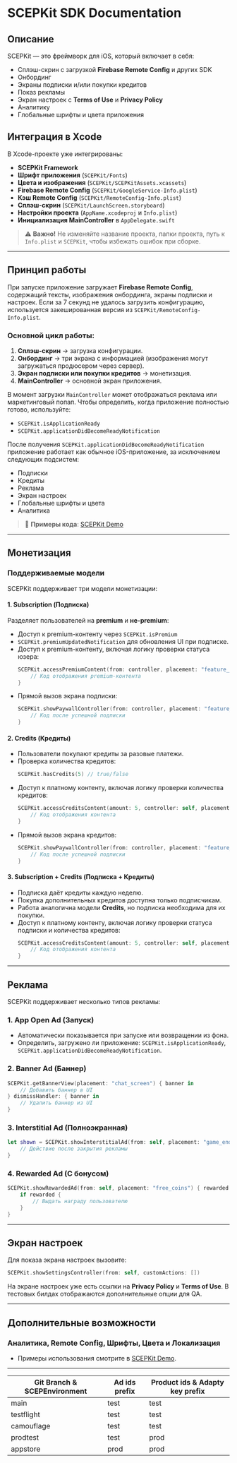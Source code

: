 # SCEPKit SDK Documentation

## Описание
SCEPKit — это фреймворк для iOS, который включает в себя:
- Сплэш-скрин с загрузкой **Firebase Remote Config** и других SDK
- Онбординг
- Экраны подписки и/или покупки кредитов
- Показ рекламы
- Экран настроек с **Terms of Use** и **Privacy Policy**
- Аналитику
- Глобальные шрифты и цвета приложения

## Интеграция в Xcode
В Xcode-проекте уже интегрированы:
- **SCEPKit Framework**
- **Шрифт приложения** (`SCEPKit/Fonts`)
- **Цвета и изображения** (`SCEPKit/SCEPKitAssets.xcassets`)
- **Firebase Remote Config** (`SCEPKit/GoogleService-Info.plist`)
- **Кэш Remote Config** (`SCEPKit/RemoteConfig-Info.plist`)
- **Сплэш-скрин** (`SCEPKit/LaunchScreen.storyboard`)
- **Настройки проекта** (`AppName.xcodeproj` и `Info.plist`)
- **Инициализация MainController** в `AppDelegate.swift`

> ⚠️ **Важно!** Не изменяйте название проекта, папки проекта, путь к `Info.plist` и `SCEPKit`, чтобы избежать ошибок при сборке.

---

## Принцип работы
При запуске приложение загружает **Firebase Remote Config**, содержащий тексты, изображения онбординга, экраны подписки и настроек. Если за 7 секунд не удалось загрузить конфигурацию, используется закешированная версия из `SCEPKit/RemoteConfig-Info.plist`.

### Основной цикл работы:
1. **Сплэш-скрин** → загрузка конфигурации.
2. **Онбординг** → три экрана с информацией (изображения могут загружаться продюсером через сервер).
3. **Экран подписки или покупки кредитов** → монетизация.
4. **MainController** → основной экран приложения.

В момент загрузки `MainController` может отображаться реклама или маркетинговый попап. Чтобы определить, когда приложение полностью готово, используйте:
- `SCEPKit.isApplicationReady`
- `SCEPKit.applicationDidBecomeReadyNotification`

После получения `SCEPKit.applicationDidBecomeReadyNotification` приложение работает как обычное iOS-приложение, за исключением следующих подсистем:
- Подписки
- Кредиты
- Реклама
- Экран настроек
- Глобальные шрифты и цвета
- Аналитика

> 🔗 **Примеры кода**: [SCEPKit Demo](https://github.com/gogosapiens/scepkit-demo)

---

## Монетизация
### Поддерживаемые модели
SCEPKit поддерживает три модели монетизации:
#### 1. **Subscription** (Подписка)
Разделяет пользователей на **premium** и **не-premium**:
- Доступ к premium-контенту через `SCEPKit.isPremium`
- `SCEPKit.premiumUpdatedNotification` для обновления UI при подписке.
- Доступ к premium-контенту, включая логику проверки статуса юзера:
  ```swift
  SCEPKit.accessPremiumContent(from: controller, placement: "feature_name") {
      // Код отображения premium-контента
  }
  ```
- Прямой вызов экрана подписки:
  ```swift
  SCEPKit.showPaywallController(from: controller, placement: "feature_name") {
      // Код после успешной подписки
  }
  ```

#### 2. **Credits** (Кредиты)
- Пользователи покупают кредиты за разовые платежи.
- Проверка количества кредитов:
  ```swift
  SCEPKit.hasCredits(5) // true/false
  ```
- Доступ к платному контенту, включая логику проверки количества кредитов:
  ```swift
  SCEPKit.accessCreditsContent(amount: 5, controller: self, placement: "feature_name") { handler in
      // Код отображения контента
  }
  ```
- Прямой вызов экрана кредитов:
  ```swift
  SCEPKit.showPaywallController(from: controller, placement: "feature_name") {
      // Код после успешной подписки
  }


#### 3. **Subscription + Credits** (Подписка + Кредиты)
- Подписка даёт кредиты каждую неделю.
- Покупка дополнительных кредитов доступна только подписчикам.
- Работа аналогична модели **Credits**, но подписка необходима для их покупки.
- Доступ к платному контенту, включая логику проверки статуса подписки и количества кредитов:
  ```swift
  SCEPKit.accessCreditsContent(amount: 5, controller: self, placement: "feature_name") { handler in
      // Код отображения контента
  }
  ```

---

## Реклама
SCEPKit поддерживает несколько типов рекламы:
### 1. **App Open Ad** (Запуск)
- Автоматически показывается при запуске или возвращении из фона.
- Определить, загружено ли приложение: `SCEPKit.isApplicationReady`, `SCEPKit.applicationDidBecomeReadyNotification`.


### 2. **Banner Ad** (Баннер)
```swift
SCEPKit.getBannerView(placement: "chat_screen") { banner in
    // Добавить баннер в UI
} dismissHandler: { banner in
    // Удалить баннер из UI
}
```

### 3. **Interstitial Ad** (Полноэкранная)
```swift
let shown = SCEPKit.showInterstitialAd(from: self, placement: "game_end") {
    // Действие после закрытия рекламы
}
```

### 4. **Rewarded Ad** (С бонусом)
```swift
SCEPKit.showRewardedAd(from: self, placement: "free_coins") { rewarded in
    if rewarded {
        // Выдать награду пользователю
    }
}
```

---

## Экран настроек
Для показа экрана настроек вызовите:
```swift
SCEPKit.showSettingsController(from: self, customActions: [])
```

На экране настроек уже есть ссылки на **Privacy Policy** и **Terms of Use**.
В тестовых билдах отображаются дополнительные опции для QA.

---

## Дополнительные возможности
### Аналитика, Remote Config, Шрифты, Цвета и Локализация
- Примеры использования смотрите в [SCEPKit Demo](https://github.com/gogosapiens/scepkit-demo).

---

| Git Branch & SCEPEnvironment | Ad ids prefix | Product ids & Adapty key prefix |
| ---- | ----- | ---------------- |
| main | test | test |
| testflight | test | test |
| camouflage | test | test |
| prodtest | test | prod |
| appstore | prod | prod |
